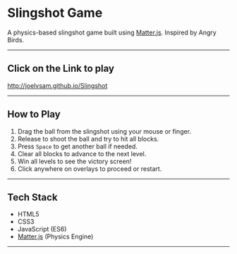 # Slingshot Game

A physics-based slingshot game built using [Matter.js](https://brm.io/matter-js/). Inspired by Angry Birds.



---
##  Click on the Link to play
http://joelvsam.github.io/Slingshot

---

##  How to Play

1. Drag the ball from the slingshot using your mouse or finger.
2. Release to shoot the ball and try to hit all blocks.
3. Press `Space` to get another ball if needed.
4. Clear all blocks to advance to the next level.
5. Win all levels to see the victory screen!
6. Click anywhere on overlays to proceed or restart.

---

##  Tech Stack

- HTML5
- CSS3
- JavaScript (ES6)
- [Matter.js](https://github.com/liabru/matter-js) (Physics Engine)

---


